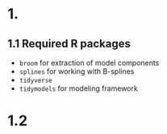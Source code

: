 # 1. 
## 1.1 Required R packages 
- `broom` for extraction of model components
- `splines` for working with B-splines
- `tidyverse` 
- `tidymodels` for modeling framework
# 1.2 
